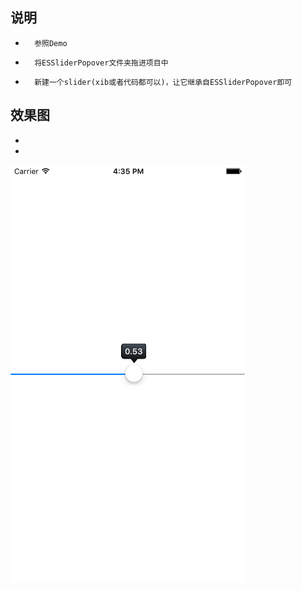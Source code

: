 ##	说明
*		参照Demo
*		将ESSliderPopover文件夹拖进项目中
*		新建一个slider(xib或者代码都可以)，让它继承自ESSliderPopover即可
##  效果图
*   
*   
![image](https://github.com/Vesentanger/ESSliderPopover/blob/master/%E9%A2%84%E8%A7%88%E5%9B%BE.png)
